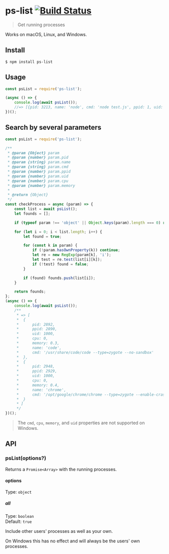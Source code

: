 # ps-list [![Build Status](https://travis-ci.org/sindresorhus/ps-list.svg?branch=master)](https://travis-ci.org/sindresorhus/ps-list)

> Get running processes

Works on macOS, Linux, and Windows.

## Install

```
$ npm install ps-list
```

## Usage

```js
const psList = require('ps-list');

(async () => {
	console.log(await psList());
	//=> [{pid: 3213, name: 'node', cmd: 'node test.js', ppid: 1, uid: 501, cpu: 0.1, memory: 1.5}, …]
})();
```

## Search by several parameters
```js
const psList = require('ps-list');

/**
 * @param {Object} param
 * @param {number} param.pid
 * @param {string} param.name
 * @param {string} param.cmd
 * @param {number} param.ppid
 * @param {number} param.uid
 * @param {number} param.cpu
 * @param {number} param.memory
 *
 * @return {Object}
 */
const checkProcess = async (param) => {
	const list = await psList();
	let founds = [];

	if (typeof param !== 'object' || Object.keys(param).length === 0) return founds;

	for (let i = 0; i < list.length; i++) {
		let found = true;

		for (const k in param) {
			if (!param.hasOwnProperty(k)) continue;
			let re = new RegExp(param[k], 'i');
			let test = re.test(list[i][k]);
			if (!test) found = false;
		}

		if (found) founds.push(list[i]);
	}

	return founds;
};
(async () => {
	console.log(await psList());
	/**
	 * => [
	 * 	{
	 * 		pid: 2892,
	 * 		ppid: 2890,
	 * 		uid: 1000,
	 * 		cpu: 0,
	 * 		memory: 0.3,
	 * 		name: 'code',
	 * 		cmd: '/usr/share/code/code --type=zygote --no-sandbox'
	 * 	},
	 * 	{
	 * 		pid: 2948,
	 * 		ppid: 2929,
	 * 		uid: 1000,
	 * 		cpu: 0,
	 * 		memory: 0.4,
	 * 		name: 'chrome',
	 * 		cmd: '/opt/google/chrome/chrome --type=zygote --enable-crash-reporter=2b9b2731-a8d1-4faa-841e-14672f78cdd1,'
	 * 	}
	 * ]
	 */
})();
```

> The `cmd`, `cpu`, `memory`, and `uid` properties are not supported on Windows.

## API

### psList(options?)

Returns a `Promise<Array>` with the running processes.

#### options

Type: `object`

##### all

Type: `boolean`\
Default: `true`

Include other users' processes as well as your own.

On Windows this has no effect and will always be the users' own processes.
